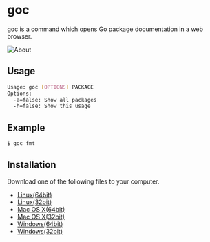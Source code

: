 # goc

goc is a command which opens Go package documentation in a web browser.

![About](https://s3-ap-northeast-1.amazonaws.com/yosssi/goc/about.gif)

## Usage

```sh
Usage: goc [OPTIONS] PACKAGE
Options:
  -a=false: Show all packages
  -h=false: Show this usage
```

## Example

```sh
$ goc fmt
```

## Installation

Download one of the following files to your computer.

* [Linux(64bit)](https://s3-ap-northeast-1.amazonaws.com/yosssi/goc/linux_amd64/goc)
* [Linux(32bit)](https://s3-ap-northeast-1.amazonaws.com/yosssi/goc/linux_386/goc)
* [Mac OS X(64bit)](https://s3-ap-northeast-1.amazonaws.com/yosssi/goc/darwin_amd64/goc)
* [Mac OS X(32bit)](https://s3-ap-northeast-1.amazonaws.com/yosssi/goc/darwin_386/goc)
* [Windows(64bit)](https://s3-ap-northeast-1.amazonaws.com/yosssi/goc/windows_amd64/goc.exe)
* [Windows(32bit)](https://s3-ap-northeast-1.amazonaws.com/yosssi/goc/windows_386/goc.exe)
